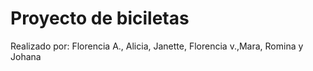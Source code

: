 # Proyecto de biciletas 
Realizado por: Florencia A., Alicia, Janette, Florencia v.,Mara, Romina y Johana
